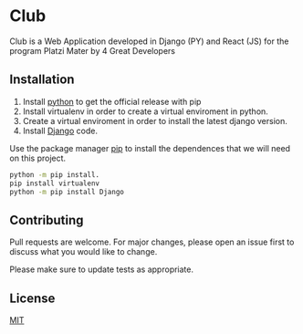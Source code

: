 # Club

Club is a Web Application developed in Django (PY) and React (JS) for the program Platzi Mater by 4 Great Developers 

## Installation

1. Install [python](https://www.python.org/) to get the official release with pip
2. Install virtualenv in order to create a virtual enviroment in python.
3. Create a virtual enviroment in order to install the latest django version.
4. Install [Django](https://docs.djangoproject.com/en/3.1/topics/install/#installing-official-release) code.

Use the package manager [pip](https://pip.pypa.io/en/stable/) to install the dependences that we will need on this project.

```bash
python -m pip install.
pip install virtualenv
python -m pip install Django
```

## Contributing
Pull requests are welcome. For major changes, please open an issue first to discuss what you would like to change.

Please make sure to update tests as appropriate.

## License
[MIT](https://choosealicense.com/licenses/mit/)
